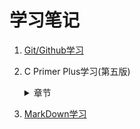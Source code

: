 # 学习笔记
1. [Git/Github学习](Github/git.md)  

2. C Primer Plus学习(第五版)  
   <details>
     <summary>章节</summary>
	 
   [第1章 概览](C/c_primer_plus01.md)  
第2章  
第3章  
第4章  
第5章  
第6章  
[第7章 C控制语句:分支和跳转](C/c_primer_plus07.md)  
[第8章 字符输入/输出和输入确认](C/c_primer_plus08.md)  
[第9章 函数](C/c_primer_plus09.md)  
第10章  
第11章  
第12章  
第13章  
第14章  
第15章  
第16章  
第17章  
随书阅览理解相关知识，每节的理论与知识理解透。  
把重要的内容标记下来写成笔记或电脑文档。  
书本内的程序清单跟着代码敲一遍（不要去网上拷贝），并能读懂相关内容。  
把复习题与编程练习做通关，复习一遍进入下一节。  
习题自己想办法完成，不要去网上抄，抄来的一点意义都没有，就算写的很烂、很臃肿，只要能实现就行，现在是学理论阶段，走都还不会怎么能跑。  
这么走下来基本1个月左右可以把书本内容消化80%，剩下的20%层次高一些，不是反复看书就能理解，这涉及到C语言设计哲学，需要以后实践中再回来review就差不多了。  
</details>

3. [MarkDown学习](Github/MarkDown学习笔记.md)

